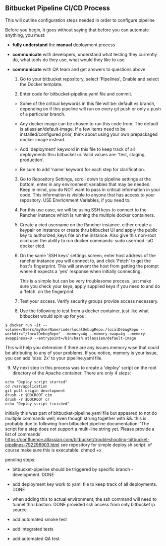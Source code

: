 ## Bitbucket Pipeline CI/CD Process
 

This will outline configuration steps needed in order to configure pipeline


Before you begin, it goes without saying that before you can automate anything, you must:

- **fully understand** the **manual** deployment process
- **communicate** with developers, understand what testing they currently do, what tools do they use, what would they like to use
- **communicate** with QA team and get answers to questions above
 


  1. Go to your bitbucket repository, select 'Pipelines', Enable and select the Docker template.
  
  2. Enter code for bitbucket-pipeline.yaml file and commit.

    - Some of the critical keywords in this file will be: default vs branch, depending on if this pipeline will run on every git push or only a push of a particular branch. 
    - Any docker image can be chosen to run this code from.  The default is atlassian/default-image.  If a few items need to be installed/configured prior, think about using your own prepackaged docker image instead.  
    - Add 'deployment' keyword in this file to keep track of all deployments thru bitbucket ui.  Valid values are: 'test, staging, production'.

    - Be sure to add 'name' keyword for each step for clarification.
 
  3. Go to Repository Settings, scroll down to pipeline settings at the bottom, enter in any environment variables that 
     may be needed.  Keep in mind, you do NOT want to pass in critical information in your code. This information is visible to anyone that 
     has access to your repository. USE Envrionment Variables, if you need to.
  
  4. For this use case, we will be using SSH keys to connect to the Rancher instance which is running the multiple docker containers.
  
  5. Create a cicd username on the Rancher instance. either create a keypair on instance or create thru bitbucket UI and apply the public
     key to authorized_keys file on the instance.  Also give this non-root cicd user the ability to run docker commands: sudo usermod -aG docker cicd.
  
  6. On the same 'SSH keys' settings screen, enter host address of the rancher instance you will connect to, and click 'Fetch' to get
     the host's fingerprint.  This will prevent the host from getting the prompt where it expects a 'yes' response when initially connecting.

     This is a simple but can be very troublesome process. just make sure you check your keys, apply supplied keys if you need to and do a 'fetch' on the fingerprint.

  7. Test your access.  Verify security groups provide access necessary.

  8. Use the following to test from a docker container, just like what bitbucket would spin up for you:

```
$ docker run -it --volume=/Users/myUserName/code/localDebugRepo:/localDebugRepo --workdir="/localDebugRepo" --memory=4g --memory-swap=4g --memory-swappiness=0 --entrypoint=/bin/bash atlassian/default-image
```
  This will help you determine if there are any issues memory wise that could be attributing to any of your problems.  If you notice, memory is your issue, you can add 'size: 2x' to your pipeline.yaml file.

  9.  My next step in this process was to create a 'deploy' script on the root directory of the Apache container.  There are only 4 steps:

```
echo "Deploy script started"
cd /var/application
git pull origin development 
drush -r $DOCROOT cim
drush -r $DOCROOT cr
echo "Deploy script finished"

```
initially this was part of bitbucket-pipeline.yaml file but appeared to not do multiple commands well, even though strung together with &&. 
this is probably due to following from bitbucket pipeline documentation:
'The script for a step does not support a multi-line string yet. Please provide a list of commands'
https://confluence.atlassian.com/bitbucket/troubleshooting-bitbucket-pipelines-792298903.html
see repository for simple deploy.sh script.  of course make sure this is executable: chmod +x


pending steps:

- bitbucket-pipeline should be triggered by specific branch - development.  DONE

- add deployment key work to yaml file to keep track of all deployments.  DONE

- when adding this to actual environment, the ssh command will need to tunnel thru bastion. DONE
  provided ssh access from only bitbucket ip source.

- add automated smoke test

- add integrated tests

- add automated QA test





#
#
#
#
#
#
#
#
#
#
#
#
#
#
#

